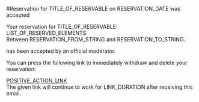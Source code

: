 #Reservation for TITLE_OF_RESERVABLE on RESERVATION_DATE was accepted

Your reservation for TITLE_OF_RESERVABLE:
<br>
LIST_OF_RESERVED_ELEMENTS
<br>
Between RESERVATION_FROM_STRING and RESERVATION_TO_STRING.
<br> 
 
 has been accepted by an official moderator.<br>

You can press the following link to immediately withdraw and delete your reservation:<br>

[POSITIVE_ACTION_LINK](POSITIVE_ACTION_LINK)
<br>
The given link will continue to work for LINK_DURATION after receiving this email.